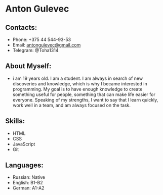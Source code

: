 # Anton Gulevec

## Contacts:
- Phone: +375 44 544-93-53
- Email: antongulevec@gmail.com
- Telegram: @Toha1314

## About Myself:
- i am 19 years old. I am a student. I am always in search of new discoveries and knowledge, which is why I became interested in programming. My goal is to have enough knowledge to create something useful for people, something that can make life easier for everyone. Speaking of my strengths, I want to say that I learn quickly, work well in a team, and am always focused on the task.

## Skills:
- HTML
- CSS
- JavaScript
- Git

## Languages:
- Russian: Native
- English: B1-B2
- German: A1-A2

